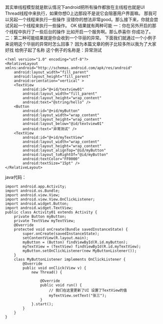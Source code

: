 其实单线程模型就是默认情况下android把所有操作都放在主线程也就是UI Thread线程中来执行，如果你想O上边那段不是说它会阻塞用户界面嘛。
那我可以另起一个线程来执行一些操作 没错你的想法非常good。那么接下来，你就会尝试另起一个线程来执行一些操作。
OK 结果就有两种可能 
一：你在另外开启的那个线程中执行了一些后台的操作 比如开启一个服务啊。那么恭喜你 你成功了。 
二：第二种可能结果就是你会收到一个华丽的异常。
下面我们就通过一个小例子来说明这个华丽的异常时怎么回事？ 
因为本篇文章的例子比较多所以我为了大家好找 给例子起了名称 这个例子的名称是：异常测试 
```  
<?xml version="1.0" encoding="utf-8"?>
<RelativeLayout xmlns:android="http://schemas.android.com/apk/res/android"
    android:layout_width="fill_parent"
    android:layout_height="fill_parent"
    android:orientation="vertical" >
    <TextView
        android:id="@+id/textview01"
        android:layout_width="fill_parent"
        android:layout_height="wrap_content"
        android:text="@string/hello" />
    <Button
        android:id="@+id/myButton"
        android:layout_width="wrap_content"
        android:layout_height="wrap_content"
        android:layout_below="@id/textview01"
        android:text="异常测试" />
    <TextView
        android:id="@+id/myTextView"
        android:layout_width="wrap_content"
        android:layout_height="wrap_content"
        android:layout_alignTop="@id/myButton"
        android:layout_toRightOf="@id/myButton"
        android:textColor="FF0000"
        android:textSize="15pt" />
</RelativeLayout>
```
java代码：
```  
import android.app.Activity;
import android.os.Bundle;
import android.view.View;
import android.view.View.OnClickListener;
import android.widget.Button;
import android.widget.TextView;
public class Activity01 extends Activity {
	private Button myButton;
	private TextView myTextView;
	@Override
	protected void onCreate(Bundle savedInstanceState) {
		super.onCreate(savedInstanceState);
		setContentView(R.layout.main);
		myButton = (Button) findViewById(R.id.myButton);
		myTextView = (TextView) findViewById(R.id.myTextView);
		myButton.setOnClickListener(new MyButtonListener());
	}
	class MyButtonListener implements OnClickListener {
		@Override
		public void onClick(View v) {
			new Thread() {

				@Override
				public void run() {
					// 我们在这里更新了UI 设置了TextView的值
					myTextView.setText("张三");
				}
			}.start();
		}
	}
}
```